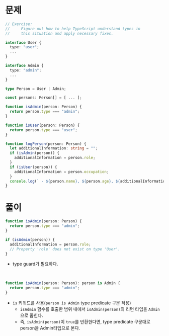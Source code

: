 # 문제

```ts
// Exercise:
//     Figure out how to help TypeScript understand types in
//     this situation and apply necessary fixes.

interface User {
  type: "user";
  ...
}

interface Admin {
  type: "admin";
  ...
}

type Person = User | Admin;

const persons: Person[] = [ ... ];

function isAdmin(person: Person) {
  return person.type === "admin";
}

function isUser(person: Person) {
  return person.type === "user";
}

function logPerson(person: Person) {
  let additionalInformation: string = "";
  if (isAdmin(person)) {
    additionalInformation = person.role;
  }
  if (isUser(person)) {
    additionalInformation = person.occupation;
  }
  console.log(` - ${person.name}, ${person.age}, ${additionalInformation}`);
}
```

# 풀이

```ts
function isAdmin(person: Person) {
  return person.type === "admin";
}

if (isAdmin(person)) {
  additionalInformation = person.role;
  // Property 'role' does not exist on type 'User'.
}
```

- type guard가 필요하다.

<br/>

```ts
function isAdmin(person: Person): person is Admin {
  return person.type === "admin";
}
```

- `is` 키워드를 사용(`person is Admin` type predicate 구문 적용)
  - `isAdmin` 함수를 호출한 범위 내에서 `isAdmin(person)`의 리턴 타입을 `Admin`으로 좁힌다.
  - 즉, `isAdmin(person)`이 `true`를 반환한다면, type predicate 구문대로 person을 Admin타입으로 본다.
